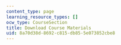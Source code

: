 ```yaml
---
content_type: page
learning_resource_types: []
ocw_type: CourseSection
title: Download Course Materials
uid: 8a70d38d-8692-c815-db85-5e073852cbe8
---
```

